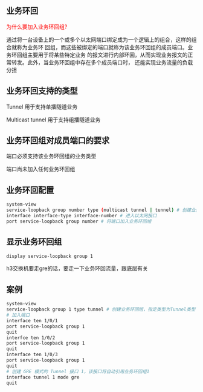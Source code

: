 ## 业务环回

<font color="red">为什么要加入业务环回组?    </font>

通过将一台设备上的一个或多个以太网端口绑定成为一个逻辑上的组合，这样的组合就称为业务环 回组，而这些被绑定的端口就称为该业务环回组的成员端口。业务环回组主要用于将某些特定业务 的报文进行内部环回，从而实现业务报文的正常转发。此外，当业务环回组中存在多个成员端口时， 还能实现业务流量的负载分担 



## 业务环回支持的类型

Tunnel 用于支持单播隧道业务

Multicast tunnel 用于支持组播隧道业务

## 业务环回组对成员端口的要求

端口必须支持该业务环回组的业务类型

端口尚未加入任何业务环回组



## 业务环回配置

```bash
system-view
service-loopback group number type (multicast tunnel | tunnel) # 创建业务环回组，并指定其业务类型
interface interface-type interface-number # 进入以太网接口
port service-loopback group number # 将端口加入业务环回组
```



## 显示业务环回组

```bash
display service-loopback group 1
```





h3交换机要走gre的话，要走一下业务环回流量，跟底层有关





## 案例

```bash
system-view
service-loopback group 1 type tunnel # 创建业务环回组，指定类型为Tunnel类型
# 加入端口
interface ten 1/0/1
port service-loopback group 1
quit
interfce ten 1/0/2
port service-loopback group 1
quit
interface ten 1/0/3
port service-loopback group 1
quit
# 创建 GRE 模式的 Tunnel 接口 1，该接口将自动引用业务环回组1
interface tunnel 1 mode gre
quit
```

